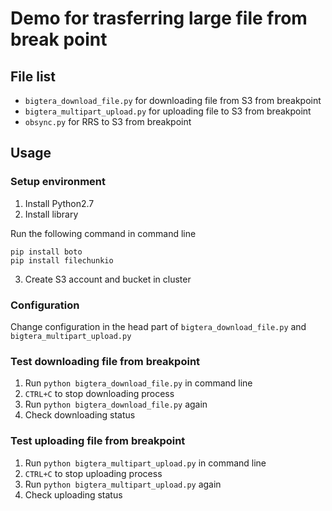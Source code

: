 # Demo for trasferring large file from break point

## File list

* `bigtera_download_file.py` for downloading file from S3 from breakpoint
* `bigtera_multipart_upload.py` for uploading file to S3 from breakpoint
* `obsync.py` for RRS to S3 from breakpoint

## Usage

### Setup environment
1. Install Python2.7
2. Install library

Run the following command in command line
```
pip install boto
pip install filechunkio
```

3. Create S3 account and  bucket in cluster

### Configuration

Change configuration in the head part of `bigtera_download_file.py`  and `bigtera_multipart_upload.py` 

### Test downloading file from breakpoint
1. Run `python bigtera_download_file.py` in command line
2. `CTRL+C` to stop downloading process
3. Run `python bigtera_download_file.py` again
4. Check downloading status 


### Test uploading file from breakpoint
1. Run `python bigtera_multipart_upload.py` in command line
2. `CTRL+C` to stop uploading process
3. Run `python bigtera_multipart_upload.py` again
4. Check uploading status 


